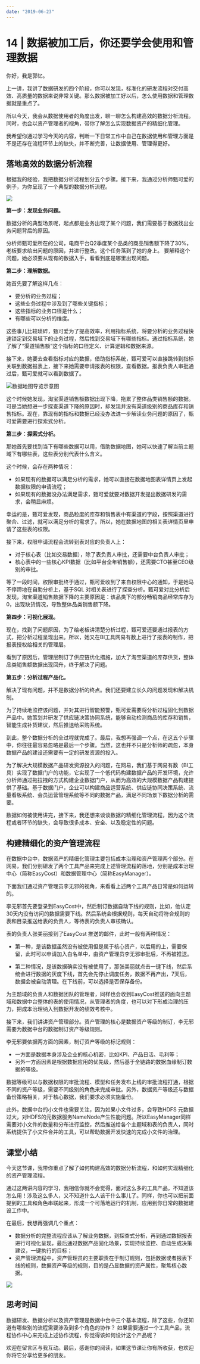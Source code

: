 ```yaml
---
date: "2019-06-23"
---  
```

      
# 14 | 数据被加工后，你还要学会使用和管理数据
你好，我是郭忆。

上一讲，我讲了数据研发的四个阶段，你可以发现，标准化的研发流程对交付高效、高质量的数据来说非常关键。那么数据被加工好以后，怎么使用数据和管理数据就是重点了。

所以今天，我会从数据使用者的角度出发，聊一聊怎么构建高效的数据分析流程。同时，也会以资产管理者的视角，带你了解怎么实现数据资产的精细化管理。

我希望你通过学习今天的内容，判断一下日常工作中自己在数据使用和管理方面是不是还存在流程环节上的缺失，并不断完善，让数据使用、管理得更好。

## 落地高效的数据分析流程

根据我的经验，我把数据分析过程划分五个步骤。接下来，我通过分析师甄可爱的例子，为你呈现了一个典型的数据分析流程。

![](./httpsstatic001geekbangorgresourceimage2c1f2c77d0e41fefdac7a5c23ca7d6ba781f.jpg)

**第一步：发现业务问题。**

数据分析的典型场景呢，起点都是业务出现了某个问题，我们需要基于数据找出业务问题背后的原因。

分析师甄可爱所在的公司，电商平台Q2季度某个品类的商品销售额下降了30\%，老板要求给出问题的原因，并进行整改。这个任务落到了她的身上。 要解释这个问题，她必须要从现有的数据入手，看看到底是哪里出现问题。

**第二步：理解数据。**

她首先要了解这样几点：

* 要分析的业务过程；
* 这些业务过程中涉及到了哪些关键指标；
* 这些指标的业务口径是什么；
* 有哪些可以分析的维度。

<!-- [[[read_end]]] -->

这些事儿比较琐碎，甄可爱为了提高效率，利用指标系统，将要分析的业务过程快速锁定到交易域下的业务过程，然后找到交易域下有哪些指标。通过指标系统，她了解了“渠道销售额”这个指标的口径定义、计算逻辑和数据来源。

接下来，她要去查看指标对应的数据，借助指标系统，甄可爱可以直接跳转到指标关联到数据报表上，接下来她需要申请报表的权限，查看数据。报表负责人审批通过后，甄可爱就可以看到数据了。

![](./httpsstatic001geekbangorgresourceimage60a7607131bf2b7573e9ec61c3c0b3b9f2a7.jpg "数据地图导览示意图")

这个时候她发现，淘宝渠道销售额数据出现下降，拖累了整体品类销售额的数据。可是当她想进一步探查渠道下降的原因时，却发现并没有渠道级别的商品库存和销售指标。现在，靠现有的指标和数据已经没办法进一步解读业务问题的原因了，甄可爱需要进行探索式分析。

**第三步：探索式分析。**

那她首先要找到当下有哪些数据可以用，借助数据地图，她可以快速了解当前主题域下有哪些表，这些表分别代表什么含义。

这个时候，会存在两种情况：

* 如果现有的数据可以满足分析的需求，她可以直接在数据地图表详情页上发起数据权限的申请流程；
* 如果现有的数据没办法满足需求，甄可爱就要对数据开发提出数据研发的需求，会稍显麻烦。

幸运的是，甄可爱发现，商品粒度的库存和销售表中有渠道的字段，按照渠道进行聚合、过滤，就可以满足分析的需求了。所以，她在数据地图的相关表详情页里申请了这些表的权限。

接下来，权限申请流程会流转到表对应的负责人上：

* 对于核心表（比如交易数据），除了表负责人审批，还需要中台负责人审批；
* 核心表中的一些核心KPI数据（比如平台全年销售额），还需要CTO甚至CEO级别的审批。

等了一段时间，权限审批终于通过，甄可爱收到了来自权限中心的通知，于是她马不停蹄地在自助分析上，基于SQL 对相关表进行了探查分析。甄可爱对比分析后发现，淘宝渠道销售数据下降的主要原因是：该品类下的部分畅销商品经常库存为0，出现缺货情况，导致整体品类销售额下降。

**第四步：可视化展现。**

现在，找到了问题原因，为了给老板讲清楚分析过程，甄可爱还要通过报表的方式，把分析过程呈现出来。所以，她又在BI工具网易有数上进行了报表的制作，把报表授权给相关的管理层。

看到了原因后，管理层制订了供应链优化措施，加大了淘宝渠道的库存供货，整体品类销售额数据出现回升，终于解决了问题。

**第五步：分析过程产品化。**

解决了现有问题，并不是数据分析的终点。我们还要建立长久的问题发现和解决机制。

为了持续地监控该问题，并对其进行智能预警，甄可爱需要将分析过程固化到数据产品中。她策划并研发了供应链决策协同系统，能够自动检测商品的库存和销售，智能生成补货建议，然后推送给采购系统。

到此，整个数据分析的全过程就完成了。最后，我想再强调一个点，在这五个步骤中，你往往最容易忽略是最后一个步骤。当然，这也并不只是分析师的疏忽，本身数据产品的建设还需要有一定的研发资源的投入。

为了解决大规模数据产品研发资源投入的问题，在网易，我们基于网易有数（BI工具）实现了数据门户的功能，它实现了一个低代码构建数据产品的开发环境，允许分析师通过拖拉拽的方式构建企业数据门户，从而为高效的大规模数据产品构建提供了基础。基于数据门户，企业可以构建商品运营系统、供应链协同决策系统、流量看板系统、会员运营管理系统等不同的数据产品，满足不同场景下数据分析的需要。

数据如何被使用讲完，接下来，我还想来谈谈数据的精细化管理流程，因为这个流程或者环节的缺失，会导致很多成本、安全、以及稳定性的问题。

## 构建精细化的资产管理流程

在数据中台中，数据资产的精细化管理主要包括成本治理和资产管理两个部分。在网易，我们分别研发了两个工具产品来完成上述管理流程的落地，分别是成本治理中心（简称EasyCost）和数据管理中心（简称EasyManager）。

下面我们通过资产管理员李无邪的视角，来看看上述两个工具产品日常是如何运转的。

李无邪首先要登录到EasyCost中，然后制订数据自动下线的规则，比如，他认定30天内没有访问的数据需要下线。然后系统会根据规则，每天自动将符合规则的表和目录推送给表的负责人，等待表的负责人审核确认。

表的负责人张美丽接到了EasyCost 推送的邮件，此时一般有两种情况：

* 第一种，是该数据虽然没有被使用但是属于核心资产，以后用的上，需要保留，此时可以申请加入白名单中，由资产管理员李无邪审批后，不再被推送。

* 第二种情况，是该数据确实没有被使用了，那张美丽就点击一键下线，然后系统会进行数据的灰度下线，首先会先停止调度任务，数据不再产出，7天后，数据会被自动清理。在下线前，可以选择是否保存备份。

为主题域的负责人和数据团队的管理者，同样也会收到EasyCost推送的面向主题域和数据中台整体的表的使用情况，从管理者的角度，也可以对下形成治理的压力，把成本治理纳入到数据开发的绩效考核中。

接下来，我们讲讲资产管理部分。资产管理的核心是数据资产等级的制订，李无邪需要为数据中台的数据制订资产等级规则。

李无邪要依据两方面的因素，制订资产等级的标记规则：

* 一方面是数据本身涉及企业的核心机密，比如KPI、产品日活、毛利等；
* 另外一方面因素是根据数据应用的优先级，然后基于全链路的数据血缘制订数据的等级。

数据等级可以与数据权限的审批流程、模型和任务发布上线的审批流程打通，根据不同的资产等级，需要不同级别的角色来完成审批。另外，数据资产等级还与数据备份策略相关，对于核心数据，我们要求必须实施备份。

此外，数据中台的小文件也需要关注，因为如果小文件过多，会导致HDFS 元数据过大，对HDFS的元数据服务NameNode产生性能问题。所以EasyManager同样需要对小文件的数量和分布进行监控，然后推送给各个主题域和表的负责人，同时系统提供了小文件合并的工具，可以帮助数据开发快速的完成小文件的治理。

## 课堂小结

今天这节课，我带你重点了解了如何构建高效的数据分析流程，和如何实现精细化的资产管理流程。

通过这两讲内容的学习，我相信你就不会觉得，面对这么多的工具产品，不知道该怎么用！涉及这么多人，又不知道什么人该干什么事儿了。同样，你也可以把前面提到的工具和角色串联起来，形成一个可落地运行的机制，应用到你日常的数据建设工作中。

在最后，我想再强调几个重点：

* 数据分析的完整流程应该从了解业务数据，到探查式分析，再到通过数据报表进行可视化呈现，最后通过数据产品固化场景，实现持续监控、自动生成决策建议，一键执行的目标；
* 资产管理流程中，资产管理员的主要职责在于制订规则，包括数据或者报表下线的规则，数据资产等级的规则，目的是凸显数据的资产属性，聚焦核心数据。

![](./httpsstatic001geekbangorgresourceimagecbb2cb9eb41313f04fe00a15a6adf10f86b2.jpg)

## 思考时间

数据研发、数据分析以及资产管理是数据中台中三个基本流程，除了这些，你还知道有哪些别的流程需要涉及到多个角色的协作？ 如果需要通过一个工具产品，流程协作中心来完成上述协作流程，你觉得该如何设计这个产品呢？

欢迎在留言区与我互动。最后，感谢你的阅读，如果这节课让你有所收获，也欢迎你将它分享给更多的朋友。